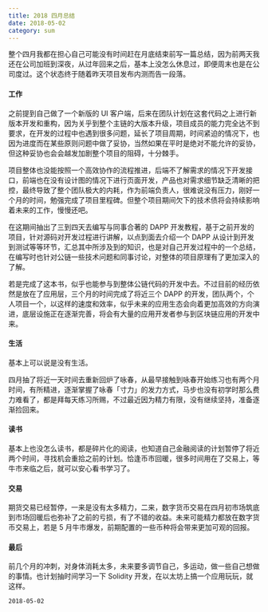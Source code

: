 ```yaml
---
title: 2018 四月总结
date: 2018-05-02
category: sum
---
```



整个四月我都在担心自己可能没有时间赶在月底结束前写一篇总结，因为前两天我还在公司加班到深夜，从过年回来之后，基本上没怎么休息过，即便周末也是在公司度过。这个状态终于随着昨天项目发布内测而告一段落。

#### 工作

之前提到自己做了一个新版的 UI 客户端，后来在团队计划在这套代码之上进行新版本开发和重构，因为关乎到整个主链的大版本升级，项目成员的能力完全达不到要求，在开发的过程中也遇到很多问题，延长了项目周期，时间紧迫的情况下，也因为进度而在某些原则问题中做了妥协，当然如果在平时是绝对不能允许的妥协，但这种妥协也会会越发加剧整个项目的阻碍，十分棘手。



项目整体也没能按照一个高效协作的流程推进，后端不了解需求的情况下开发接口，前端也在没有设计图的情况下进行页面开发，产品也对需求细节缺乏清晰的把控，最终导致了整个团队极大的内耗，作为前端负责人，很难说没有压力，刚好一个月的时间，勉强完成了项目里程碑。但整个项目期间欠下的技术债将会持续影响着未来的工作，慢慢还吧。



在这期间抽出了三到四天去编写与同事合著的 DAPP 开发教程，基于之前开发的项目，针对源码对开发过程进行讲解，以点到面去介绍一个 DAPP 从设计到开发到测试等等环节，汇总其中所涉及到的知识，也是对自己开发过程中的一个总结，在编写时也针对公链一些技术问题和同事讨论，对整体的项目原理有了更加深入的了解。

若是完成了这本书，似乎也能参与到整体公链代码的开发中去。不过目前的经历依然是放在了应用层，三个月的时间完成了将近三个 DAPP 的开发，团队两个，个人项目一个，以这样的速度和效率，似乎未来的应用生态会向着更加高效的方向演进，底层设施正在逐渐完善，将会有大量的应用开发者参与到区块链应用的开发中来。



#### 生活

基本上可以说是没有生活。

四月抽了将近一天时间去重新回炉了咏春，从最早接触到咏春开始练习也有两个月时间，有所精进，逐渐掌握了咏春「寸力」的发力方式，马步也没有初学时那么费力难看了，都是拜每天练习所赐，不过最近因为精力有限，没有继续坚持，准备逐渐捡回来。



#### 读书

基本上也没怎么读书，都是碎片化的阅读，也知道自己金融阅读的计划暂停了将近两个时间，寻找机会重拾之前的计划。恰逢币市回暖，很多时间用在了交易上，等牛市来临之后，就可以安心看书学习了。



#### 交易

期货交易已经暂停，一来是没有太多精力，二来，数字货币交易在四月初市场筑底到市场回暖后也弥补了之前的亏损，有了不错的收益。未来可能精力都放在数字货币交易上，若是 5 月牛市爆发，前期配置的一些币种将会带来更加可观的回报。



#### 最后

前几个月的冲刺，对身体消耗太多，未来要多调节自己，多运动，做一些自己想做的事情。也计划抽时间学习一下 Solidity 开发，在以太坊上搞一个应用玩玩，就这样。



`2018-05-02`









